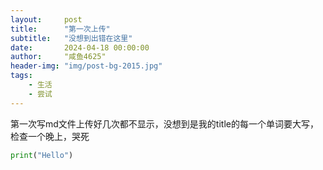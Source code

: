 ```yaml
---
layout:     post
title:      "第一次上传"
subtitle:   "没想到出错在这里"
date:       2024-04-18 00:00:00
author:     "咸鱼4625"
header-img: "img/post-bg-2015.jpg"
tags:
    - 生活
    - 尝试
---
```


第一次写md文件上传好几次都不显示，没想到是我的title的每一个单词要大写，检查一个晚上，哭死

```python
print("Hello")
```
